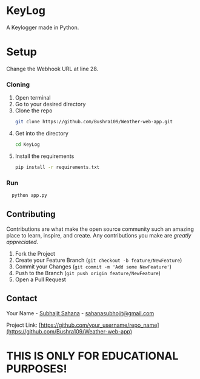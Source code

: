 # KeyLog
A Keylogger made in Python.

# Setup
Change the Webhook URL at line 28.

### Cloning

1. Open terminal
2. Go to your desired directory
3. Clone the repo
   ```sh
   git clone https://github.com/Bushra109/Weather-web-app.git
   ```
3. Get into the directory
   ```sh
   cd KeyLog
   ```
4. Install the requirements
   ```sh
   pip install -r requirements.txt
   ```
  
### Run
```sh
  python app.py
```



<!-- CONTRIBUTING -->
## Contributing

Contributions are what make the open source community such an amazing place to learn, inspire, and create. Any contributions you make are *greatly appreciated*.

1. Fork the Project
2. Create your Feature Branch (`git checkout -b feature/NewFeature`)
3. Commit your Changes (`git commit -m 'Add some NewFeature'`)
4. Push to the Branch (`git push origin feature/NewFeature`)
5. Open a Pull Request



<!-- CONTACT -->
## Contact

Your Name - [Subhajit Sahana](https://www.linkedin.com/in/subhajit-sahana) - sahanasubhojit@gmail.com

Project Link: [https://github.com/your_username/repo_name](https://github.com/Bushra109/Weather-web-app)

# THIS IS ONLY FOR EDUCATIONAL PURPOSES!
